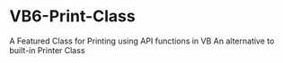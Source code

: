 # VB6-Print-Class
A Featured Class for Printing using API functions in VB
An alternative to built-in Printer Class
